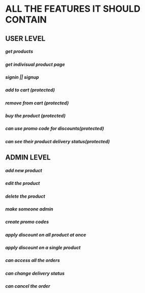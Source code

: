 # ALL THE FEATURES IT SHOULD CONTAIN

## USER LEVEL
##### get products
##### get indivisual product page
##### signin || signup
##### add to cart (protected)
##### remove from cart (protected)
##### buy the product (protected)
##### can use promo code for discounts(protected)
##### can see their product delivery status(protected)


## ADMIN LEVEL
##### add new product
##### edit the product
##### delete the product
##### make someone admin
##### create promo codes
##### apply discount on all product at once
##### apply discount on a single product
##### can access all the orders
##### can change delivery status 
##### can cancel the order
